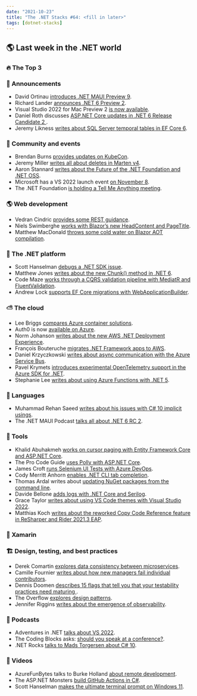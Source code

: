 ```yaml
---
date: "2021-10-23"
title: "The .NET Stacks #64: <fill in later>"
tags: [dotnet-stacks]
---
```


## 🌎 Last week in the .NET world

### 🔥 The Top 3

### 📢 Announcements

- David Ortinau [introduces .NET MAUI Preview 9](https://devblogs.microsoft.com/dotnet/announcing-net-maui-preview-9).
- Richard Lander [announces .NET 6 Preview 2](https://devblogs.microsoft.com/dotnet/announcing-net-6-release-candidate-2).
- Visual Studio 2022 for Mac Preview 2 [is now available](https://devblogs.microsoft.com/visualstudio/visual-studio-2022-for-mac-preview-2-is-now-available).
- Daniel Roth discusses [ASP.NET Core updates in .NET 6 Release Candidate 2
](https://devblogs.microsoft.com/aspnet/asp-net-core-updates-in-net-6-rc-2).
- Jeremy Likness [writes about SQL Server temporal tables in EF Core 6](https://devblogs.microsoft.com/dotnet/prime-your-flux-capacitor-sql-server-temporal-tables-in-ef-core-6-0).

### 📅 Community and events

- Brendan Burns [provides updates on KubeCon](https://cloudblogs.microsoft.com/opensource/2021/10/13/kubecon-north-america-2021-kubernetes-on-azure-and-open-source-updates).
- Jeremy Miller [writes all about deletes in Marten v4](https://jeremydmiller.com/2021/10/11/marten-v4-hard-deletes-soft-deletes-un-deletes-all-the-deletes-you-meet/).
- Aaron Stannard [writes about the Future of the .NET Foundation and .NET OSS](https://aaronstannard.com/future-of-dotnet-foundation/).
- Microsoft has a VS 2022 launch event [on November 8](https://devblogs.microsoft.com/visualstudio/join-us-november-8th-for-the-launch-of-visual-studio-2022).
- The .NET Foundation [is holding a Tell Me Anything meeting](https://dotnetfoundation.org/blog/2021/10/14/come-talk-to-us-a-net-foundation-face-to-face).

### 🌎 Web development

- Vedran Cindric [provides some REST guidance](https://dzone.com/articles/the-rest-of-the-10-commandments).
- Niels Swimberghe [works with Blazor’s new HeadContent and PageTitle](https://swimburger.net/blog/dotnet/get-your-head-together-with-blazors-new-headcontent-and-pagetitle).
- Matthew MacDonald [throws some cold water on Blazor AOT compilation](https://medium.com/young-coder/blazors-aot-compilation-isn-t-the-silver-bullet-you-re-expecting-2a454e524bc7).

### 🥅 The .NET platform

- Scott Hanselman [debugs a .NET SDK issue](https://www.hanselman.com/blog/dotnet-could-not-execute-because-the-application-was-not-found-or-a-compatible-net-sdk-is-not-installed).
- Matthew Jones [writes about the new Chunk() method in .NET 6](https://exceptionnotfound.net/bite-size-dotnet-6-chunk-in-linq/).
- Code Maze [works through a CQRS validation pipeline with MediatR and FluentValidation](https://code-maze.com/cqrs-mediatr-fluentvalidation/).
- Andrew Lock [supports EF Core migrations with WebApplicationBuilder](https://andrewlock.net/exploring-dotnet-6-part-5-supporting-ef-core-tools-with-webapplicationbuilder/).

### ⛅ The cloud

- Lee Briggs [compares Azure container solutions](https://www.pulumi.com/blog/azure-container-solutions/).
- Auth0 is now [available on Azure](https://auth0.com/blog/auth0-on-microsoft-azure-as-a-private-cloud-deployment-option/).
- Norm Johanson [writes about the new AWS .NET Deployment Experience](https://aws.amazon.com/blogs/developer/dotnet-deployment-projects/).
- François Bouteruche [migrates .NET Framework apps to AWS](https://medium.com/i-love-my-local-farmer-engineering-blog/migrating-our-trusty-ol-net-framework-applications-to-aws-i-couldn-t-believe-it-2b111fcd8146).
- Daniel Krzyczkowski [writes about async communication with the Azure Service Bus](https://daniel-krzyczkowski.github.io/Asynchronous-communication-with-Azure-Service-Bus/).
- Pavel Krymets [introduces experimental OpenTelemetry support in the Azure SDK for .NET](https://devblogs.microsoft.com/azure-sdk/introducing-experimental-opentelemetry-support-in-the-azure-sdk-for-net).
- Stephanie Lee [writes about using Azure Functions with .NET 5](https://medium.com/asos-techblog/azure-functions-in-net-5-6faae95c1b72).

### 📔 Languages

- Muhammad Rehan Saeed [writes about his issues with C# 10 implicit usings](https://rehansaeed.com/the-problem-with-csharp-10-implicit-usings/).
- The .NET MAUI Podcast [talks all about .NET 6 RC 2](https://www.dotnetmauipodcast.com/100).

### 🔧 Tools

- Khalid Abuhakmeh [works on cursor paging with Entity Framework Core and ASP.NET Core](https://khalidabuhakmeh.com/cursor-paging-with-entity-framework-core-and-aspnet-core).
- The Pro Code Guide [uses Polly with ASP.NET Core](https://procodeguide.com/programming/polly-in-aspnet-core/).
- James Croft [runs Selenium UI Tests with Azure DevOps](https://www.jamescroft.co.uk/running-selenium-ui-tests-in-an-azure-devops-pipeline/).
- Cody Merritt Anhorn [enables .NET CLI tab completion](https://codyanhorn.tech/blog/enable-net-cli-tab-completion).
- Thomas Ardal writes about [updating NuGet packages from the command line](https://blog.elmah.io/updating-nuget-packages-from-command-line-deep-dive/).
- Davide Bellone [adds logs with .NET Core and Serilog](https://www.code4it.dev/blog/serilog-log-on-console).
- Grace Taylor [writes about using VS Code themes with Visual Studio 2022](https://devblogs.microsoft.com/visualstudio/vs-code-themes-in-vs).
- Matthias Koch [writes about the reworked Copy Code Reference feature in ReSharper and Rider 2021.3 EAP](https://blog.jetbrains.com/dotnet/2021/10/11/copy-code-reference-in-resharper-and-rider-2021-3-eap/).

### 📱 Xamarin


### 🏗 Design, testing, and best practices

- Derek Comartin [explores data consistency between microservices](https://codeopinion.com/data-consistency-between-microservices/).
- Camille Fournier [writes about how new managers fail individual contributors](https://www.elidedbranches.com/2021/10/how-new-managers-fail-individual.html).
- Dennis Doomen [describes 15 flags that tell you that your testability practices need maturing
](https://www.continuousimprover.com/2021/10/symptoms-testability.html).
- The Overflow [explores design patterns](https://stackoverflow.blog/2021/10/13/why-solve-a-problem-twice-design-patterns-let-you-apply-existing-solutions-to-your-code/).
- Jennifer Riggins [writes about the emergence of observability](https://thenewstack.io/observability-is-the-new-kubernetes/).

### 🎤 Podcasts

- Adventures in .NET [talks about VS 2022](https://adventuresindotnet.com/vs-2022-64-bit-net-090).
- The Coding Blocks asks: [should you speak at a conference?](https://www.codingblocks.net/podcast/should-you-speak-at-a-conference/).
- .NET Rocks [talks to Mads Torgersen about C# 10](https://www.dotnetrocks.com/default.aspx?ShowNum=1761).

### 🎥 Videos

- AzureFunBytes talks to Burke Holland [about remote development](https://devblogs.microsoft.com/devops/azurefunbytes-episode-59-remote-possibilities-with-burkeholland).
- The ASP.NET Monsters [build GitHub Actions in C#](https://www.youtube.com/watch?v=lfVEv54BfLE).
- Scott Hanselman [makes the ultimate terminal prompt on Windows 11](https://www.youtube.com/watch?v=VT2L1SXFq9U).

